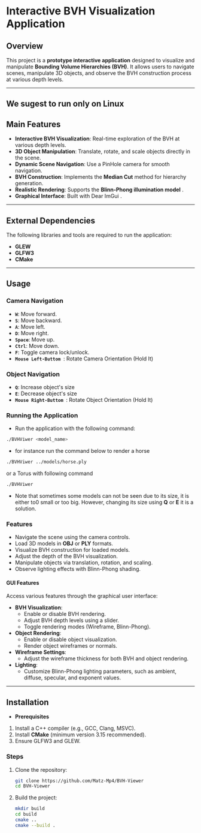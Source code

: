 # **Interactive BVH Visualization Application**

## **Overview**
This project is a **prototype interactive application** designed to visualize and manipulate **Bounding Volume Hierarchies (BVH)**. It allows users to navigate scenes, manipulate 3D objects, and observe the BVH construction process at various depth levels. 

---

## We sugest to run only on Linux

## **Main Features**
- **Interactive BVH Visualization**: Real-time exploration of the BVH at various depth levels.
- **3D Object Manipulation**: Translate, rotate, and scale objects directly in the scene.
- **Dynamic Scene Navigation**: Use a PinHole camera for smooth navigation.
- **BVH Construction**: Implements the **Median Cut** method for hierarchy generation.
- **Realistic Rendering**: Supports the **Blinn-Phong illumination model** .
- **Graphical Interface**: Built with Dear ImGui .

---

## **External Dependencies**
The following libraries and tools are required to run the application:
- **GLEW**
- **GLFW3**
- **CMake**

---
## **Usage**
### **Camera Navigation**
- **`W`**: Move forward.
- **`S`**: Move backward.
- **`A`**: Move left.
- **`D`**: Move right.
- **`Space`**: Move up.
- **`Ctrl`**: Move down.
- **`F`**: Toggle camera lock/unlock.
- **`Mouse Left-Buttom `**: Rotate Camera Orientation (Hold It)

### **Object Navigation**
- **`Q`**: Increase object's size
- **`E`**: Decrease object's size
- **`Mouse Right-Buttom `**: Rotate Object Orientation (Hold It)


### **Running the Application**
- Run the application with the following command:
```bash
./BVHViwer <model_name> 
```
- for instance run the command below to render a horse 
```bash
./BVHViwer ../models/horse.ply
```
or a Torus with following command
```bash
./BVHViwer 
```


- Note that sometimes some models can not be seen due to its size, it is either to0 small or too big.
However, changing its size using **Q** or **E** it is a solution.

### **Features**
- Navigate the scene using the camera controls.
- Load 3D models in **OBJ** or **PLY** formats.
- Visualize BVH construction for loaded models.
- Adjust the depth of the BVH visualization.
- Manipulate objects via translation, rotation, and scaling.
- Observe lighting effects with Blinn-Phong shading.

#### **GUI Features**
Access various features through the graphical user interface:
- **BVH Visualization**:
  - Enable or disable BVH rendering.
  - Adjust BVH depth levels using a slider.
  - Toggle rendering modes (Wireframe, Blinn-Phong).
- **Object Rendering**:
  - Enable or disable object visualization.
  - Render object wireframes or normals.
- **Wireframe Settings**:
  - Adjust the wireframe thickness for both BVH and object rendering.
- **Lighting**:
  - Customize Blinn-Phong lighting parameters, such as ambient, diffuse, specular, and exponent values.


---

## **Installation**
- **Prerequisites**
1. Install a C++ compiler (e.g., GCC, Clang, MSVC).
2. Install **CMake** (minimum version 3.15 recommended).
3. Ensure  GLFW3 and GLEW.

### **Steps**
1. Clone the repository:
   ```bash
   git clone https://github.com/Matz-Mp4/BVH-Viewer
   cd BVH-Viewer
   ```
2. Build the project:
    ```bash
    mkdir build
    cd build
    cmake ..
    cmake --build .
    ```

